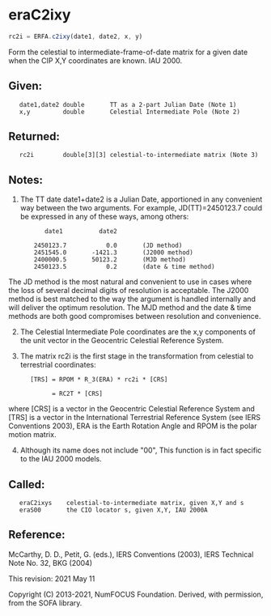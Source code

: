 # eraC2ixy

```js
rc2i = ERFA.c2ixy(date1, date2, x, y)
```

Form the celestial to intermediate-frame-of-date matrix for a given
date when the CIP X,Y coordinates are known.  IAU 2000.

## Given:
```
   date1,date2 double       TT as a 2-part Julian Date (Note 1)
   x,y         double       Celestial Intermediate Pole (Note 2)
```

## Returned:
```
   rc2i        double[3][3] celestial-to-intermediate matrix (Note 3)
```

## Notes:

1) The TT date date1+date2 is a Julian Date, apportioned in any
   convenient way between the two arguments.  For example,
   JD(TT)=2450123.7 could be expressed in any of these ways,
   among others:

```
          date1          date2

       2450123.7           0.0       (JD method)
       2451545.0       -1421.3       (J2000 method)
       2400000.5       50123.2       (MJD method)
       2450123.5           0.2       (date & time method)
```

   The JD method is the most natural and convenient to use in
   cases where the loss of several decimal digits of resolution
   is acceptable.  The J2000 method is best matched to the way
   the argument is handled internally and will deliver the
   optimum resolution.  The MJD method and the date & time methods
   are both good compromises between resolution and convenience.

2) The Celestial Intermediate Pole coordinates are the x,y components
   of the unit vector in the Geocentric Celestial Reference System.

3) The matrix rc2i is the first stage in the transformation from
   celestial to terrestrial coordinates:

```
      [TRS] = RPOM * R_3(ERA) * rc2i * [CRS]

            = RC2T * [CRS]
```

   where [CRS] is a vector in the Geocentric Celestial Reference
   System and [TRS] is a vector in the International Terrestrial
   Reference System (see IERS Conventions 2003), ERA is the Earth
   Rotation Angle and RPOM is the polar motion matrix.

4) Although its name does not include "00", This function is in fact
   specific to the IAU 2000 models.

## Called:
```
   eraC2ixys    celestial-to-intermediate matrix, given X,Y and s
   eraS00       the CIO locator s, given X,Y, IAU 2000A
```

## Reference:

   McCarthy, D. D., Petit, G. (eds.), IERS Conventions (2003),
   IERS Technical Note No. 32, BKG (2004)

This revision:  2021 May 11

Copyright (C) 2013-2021, NumFOCUS Foundation.
Derived, with permission, from the SOFA library.
